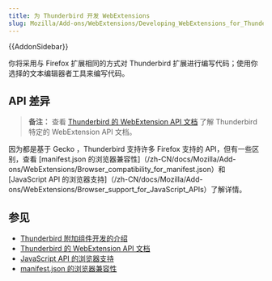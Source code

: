 ```yaml
---
title: 为 Thunderbird 开发 WebExtensions
slug: Mozilla/Add-ons/WebExtensions/Developing_WebExtensions_for_Thunderbird
---
```


{{AddonSidebar}}

你将采用与 Firefox 扩展相同的方式对 Thunderbird 扩展进行编写代码；使用你选择的文本编辑器者工具来编写代码。

## API 差异

> **备注：** 查看 [Thunderbird 的 WebExtension API 文档](https://webextension-api.thunderbird.net/en/latest/) 了解 Thunderbird 特定的 WebExtension API 文档。

因为都是基于 Gecko ，Thunderbird 支持许多 Firefox 支持的 API，但有一些区别，查看 [manifest.json 的浏览器兼容性]（/zh-CN/docs/Mozilla/Add-ons/WebExtensions/Browser_compatibility_for_manifest.json）和 [JavaScript API 的浏览器支持]（/zh-CN/docs/Mozilla/Add-ons/WebExtensions/Browser_support_for_JavaScript_APIs）了解详情。

## 参见

- [Thunderbird 附加组件开发的介绍](https://developer.thunderbird.net/add-ons/about-add-ons)
- [Thunderbird 的 WebExtension API 文档](https://webextension-api.thunderbird.net/en/latest/)
- [JavaScript API 的浏览器支持](/zh-CN/docs/Mozilla/Add-ons/WebExtensions/Browser_support_for_JavaScript_APIs)
- [manifest.json 的浏览器兼容性](/zh-CN/docs/Mozilla/Add-ons/WebExtensions/Browser_compatibility_for_manifest.json)
